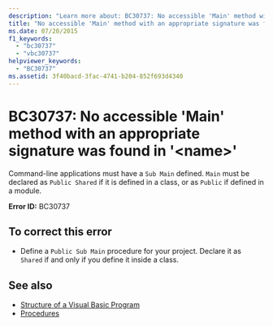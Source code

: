 ```yaml
---
description: "Learn more about: BC30737: No accessible 'Main' method with an appropriate signature was found in '<name>'"
title: "No accessible 'Main' method with an appropriate signature was found in '<name>'"
ms.date: 07/20/2015
f1_keywords:
  - "bc30737"
  - "vbc30737"
helpviewer_keywords:
  - "BC30737"
ms.assetid: 3f40bacd-3fac-4741-b204-852f693d4340
---
```

# BC30737: No accessible 'Main' method with an appropriate signature was found in '\<name>'

Command-line applications must have a `Sub Main` defined. `Main` must be declared as `Public Shared` if it is defined in a class, or as `Public` if defined in a module.

 **Error ID:** BC30737

## To correct this error

- Define a `Public Sub Main` procedure for your project. Declare it as `Shared` if and only if you define it inside a class.

## See also

- [Structure of a Visual Basic Program](../../programming-guide/program-structure/structure-of-a-visual-basic-program.md)
- [Procedures](../../programming-guide/language-features/procedures/index.md)
